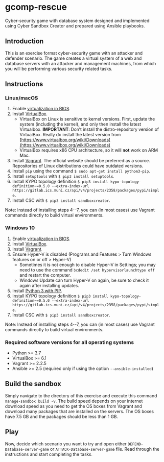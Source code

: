 # gcomp-rescue
Cyber-security game with database system designed and implemented using Cyber Sandbox Creator
 and prepared using Ansible playbooks.
 
## Introduction
This is an exercise format cyber-security game with an attacker and defender scenario. The game creates a virtual system of a web and database servers with an attacker and management machines, from which you will be performing various security related tasks. 

## Instructions

### Linux/macOS

1.  Enable [virtualization in BIOS](https://www.tactig.com/enable-intel-vt-x-amd-virtualization-pc-vmware-virtualbox/).
2.  Install [VirtualBox](https://www.virtualbox.org/wiki/Downloads).
    -   VirtualBox on Linux is sensitive to kernel versions. First, update the system (including the kernel), and only then install the latest Virtualbox. **IMPORTANT**: Don’t install the distro-repository version of VirtualBox. Really do install the latest version from [https://www.virtualbox.org/wiki/Downloads](https://www.virtualbox.org/wiki/Downloads)
    -   VirtualBox requires x86 CPU architecture, so it will **not** work on ARM Mac.
3.  Install [Vagrant](https://www.vagrantup.com/downloads.html). The official website should be preferred as a source. Repositories of Linux distributions could have outdated versions.
4.  Install `pip` using the command `$ sudo apt-get install python3-pip`.
5.  Install `setuptools` with `$ pip3 install setuptools`.
6.  Install KYPO topology definition `$ pip3 install kypo-topology-definition~=0.5.0 --extra-index-url https://gitlab.ics.muni.cz/api/v4/projects/2358/packages/pypi/simple`.
7.  Install CSC with `$ pip3 install sandboxcreator`.

Note: Instead of installing steps 4--7, you can (in most cases) use Vagrant commands directly to build virtual environments.

### [](#windows-10)Windows 10

1.  Enable [virtualization in BIOS](https://www.tactig.com/enable-intel-vt-x-amd-virtualization-pc-vmware-virtualbox/).
2.  Install [VirtualBox](https://www.virtualbox.org/wiki/Downloads).
3.  Install [Vagrant](https://www.vagrantup.com/downloads.html).
4.  Ensure Hyper-V is disabled (Programs and Features > Turn Windows features on or off > Hyper-V)
    -   Sometimes it is not enough to disable Hyper-V in Settings; you may need to use the command `bcdedit /set hypervisorlaunchtype off` and restart the computer.
    -   Windows Update can turn Hyper-V on again, be sure to check it again after installing updates.
5.  Install [Python 3 with PIP](https://www.python.org/downloads/windows/).
6.  Install KYPO topology definition `$ pip3 install kypo-topology-definition~=0.5.0 --extra-index-url https://gitlab.ics.muni.cz/api/v4/projects/2358/packages/pypi/simple`.
7.  Install CSC with `$ pip3 install sandboxcreator`.

Note: Instead of installing steps 4--7, you can (in most cases) use Vagrant commands directly to build virtual environments.
### Required software versions for all operating systems

-   Python >= 3.7
-   VirtualBox >= 6.1
-   Vagrant >= 2.2.5
-   Ansible >= 2.5 (required only if using the option `--ansible-installed`)

## Build the sandbox
Simply navigate to the directory of this exercise and execute this command `manage-sandbox build -v`.
The build speed depends on your internet download speed as you need to get the OS boxes from Vagrant and download many packages that are installed on the servers. The OS boxes have 7.5 GB and the packages should be less than 1 GB.

## Play
Now, decide which scenario you want to try and open either `DEFEND-Database-server-game` or `ATTACK-Database-server-game` file. Read through the instructions and start completing the tasks.
